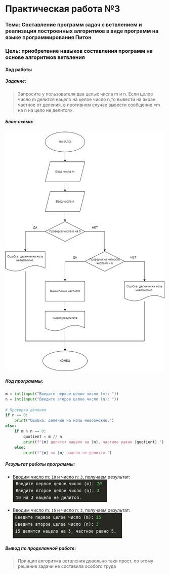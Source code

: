# Практическая работа №3 #

### Тема: Составление программ задач c ветвлением и реализация построенных алгоритмов в виде программ на языке программирования Питон ###

### Цель: приобретение навыков составления программ на основе алгоритмов ветвления ###

#### Ход работы ####

##### Задание: #####
> Запросите у пользователя два целых числа m и n. Если целое число m делится нацело на целое число n,то вывести на экран частное от деления, в противном случае вывести сообщение «m на n на цело не делится».

##### Блок-схема: #####
![block](block.png)

##### Код программы: #####
```python
m = int(input("Введите первое целое число (m): "))
n = int(input("Введите второе целое число (n): "))

# Проверка деления
if n == 0:
    print("Ошибка: деление на ноль невозможно.")
else:
    if m % n == 0:
        quotient = m // n
        print(f"{m} делится нацело на {n}, частное равно {quotient}.")
    else:
        print(f"{m} на {n} нацело не делится.")
```
##### Результат работы программы: #####

* Вводим число m: ```10``` и число n: ```3```, получаем результат:
![img.png](img.png)

* Вводим число m: ```15``` и число n: ```3```, получаем результат:
![img_1.png](img_1.png)

##### Вывод по проделанной работе: #####
> Принцип алгоритма ветвления довольно таки прост, по этому решение задачи не составила особого труда